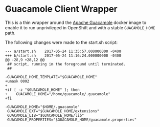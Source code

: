 # Guacamole Client Wrapper
This is a thin wrapper around the [Apache Guacamole](https://github.com/glyptodon/guacamole-client)
docker image to enable it to run unprivileged in OpenShift and with a stable `GUACAMOLE_HOME` path.

The following changes were made to the start.sh script:

    --- a/start.sh    2017-05-24 11:35:57.000000000 -0400
    +++ b/start.sh    2017-05-24 11:16:24.000000000 -0400
    @@ -28,9 +28,12 @@
     ## script, running in the foreground until terminated.
     ##
    
    -GUACAMOLE_HOME_TEMPLATE="$GUACAMOLE_HOME"
    +umask 0002
    +
    +if [ -z "$GUACAMOLE_HOME" ]; then
    +    GUACAMOLE_HOME="/home/guacamole/.guacamole"
    +fi
    
    -GUACAMOLE_HOME="$HOME/.guacamole"
     GUACAMOLE_EXT="$GUACAMOLE_HOME/extensions"
     GUACAMOLE_LIB="$GUACAMOLE_HOME/lib"
     GUACAMOLE_PROPERTIES="$GUACAMOLE_HOME/guacamole.properties"

